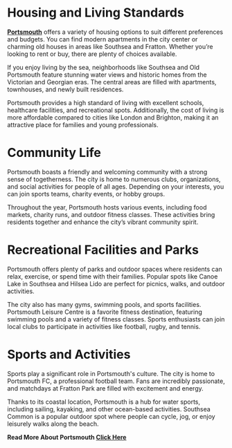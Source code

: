 # Housing and Living Standards

**[Portsmouth]([url](https://portsmouth.pro/))** offers a variety of housing options to suit different preferences and budgets. You can find modern apartments in the city center or charming old houses in areas like Southsea and Fratton. Whether you’re looking to rent or buy, there are plenty of choices available.

If you enjoy living by the sea, neighborhoods like Southsea and Old Portsmouth feature stunning water views and historic homes from the Victorian and Georgian eras. The central areas are filled with apartments, townhouses, and newly built residences.

Portsmouth provides a high standard of living with excellent schools, healthcare facilities, and recreational spots. Additionally, the cost of living is more affordable compared to cities like London and Brighton, making it an attractive place for families and young professionals.

# Community Life

Portsmouth boasts a friendly and welcoming community with a strong sense of togetherness. The city is home to numerous clubs, organizations, and social activities for people of all ages. Depending on your interests, you can join sports teams, charity events, or hobby groups.

Throughout the year, Portsmouth hosts various events, including food markets, charity runs, and outdoor fitness classes. These activities bring residents together and enhance the city’s vibrant community spirit.

# Recreational Facilities and Parks

Portsmouth offers plenty of parks and outdoor spaces where residents can relax, exercise, or spend time with their families. Popular spots like Canoe Lake in Southsea and Hilsea Lido are perfect for picnics, walks, and outdoor activities.

The city also has many gyms, swimming pools, and sports facilities. Portsmouth Leisure Centre is a favorite fitness destination, featuring swimming pools and a variety of fitness classes. Sports enthusiasts can join local clubs to participate in activities like football, rugby, and tennis.

# Sports and Activities

Sports play a significant role in Portsmouth's culture. The city is home to Portsmouth FC, a professional football team. Fans are incredibly passionate, and matchdays at Fratton Park are filled with excitement and energy.

Thanks to its coastal location, Portsmouth is a hub for water sports, including sailing, kayaking, and other ocean-based activities. Southsea Common is a popular outdoor spot where people can cycle, jog, or enjoy leisurely walks along the beach.

**Read More About Portsmouth [Click Here](http://Portsmouth.pro)**
